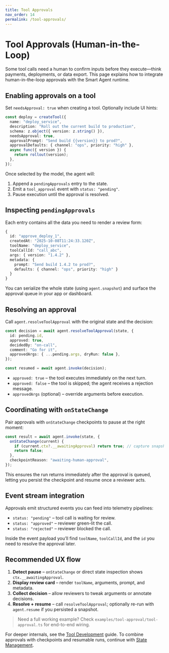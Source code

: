 ```yaml
---
title: Tool Approvals
nav_order: 14
permalink: /tool-approvals/
---
```


# Tool Approvals (Human-in-the-Loop)

Some tool calls need a human to confirm inputs before they execute—think payments, deployments, or data export. This page explains how to integrate human-in-the-loop approvals with the Smart Agent runtime.

## Enabling approvals on a tool

Set `needsApproval: true` when creating a tool. Optionally include UI hints:

```ts
const deploy = createTool({
  name: "deploy_service",
  description: "Roll out the current build to production",
  schema: z.object({ version: z.string() }),
  needsApproval: true,
  approvalPrompt: "Send build {{version}} to prod?",
  approvalDefaults: { channel: "ops", priority: "high" },
  async func({ version }) {
    return rollout(version);
  },
});
```

Once selected by the model, the agent will:

1. Append a `pendingApprovals` entry to the state.
2. Emit a `tool_approval` event with `status: "pending"`.
3. Pause execution until the approval is resolved.

## Inspecting `pendingApprovals`

Each entry contains all the data you need to render a review form:

```ts
{
  id: "approve_deploy_1",
  createdAt: "2025-10-08T11:24:33.120Z",
  toolName: "deploy_service",
  toolCallId: "call_abc",
  args: { version: "1.4.2" },
  metadata: {
    prompt: "Send build 1.4.2 to prod?",
    defaults: { channel: "ops", priority: "high" }
  }
}
```

You can serialize the whole state (using `agent.snapshot`) and surface the approval queue in your app or dashboard.

## Resolving an approval

Call `agent.resolveToolApproval` with the original state and the decision:

```ts
const decision = await agent.resolveToolApproval(state, {
  id: pending.id,
  approved: true,
  decidedBy: "on-call",
  comment: "Go for it",
  approvedArgs: { ...pending.args, dryRun: false },
});

const resumed = await agent.invoke(decision);
```

- `approved: true` – the tool executes immediately on the next turn.
- `approved: false` – the tool is skipped; the agent receives a rejection message.
- `approvedArgs` (optional) – override arguments before execution.

## Coordinating with `onStateChange`

Pair approvals with `onStateChange` checkpoints to pause at the right moment:

```ts
const result = await agent.invoke(state, {
  onStateChange(current) {
    if (current.ctx?.__awaitingApproval) return true; // capture snapshot
    return false;
  },
  checkpointReason: "awaiting-human-approval",
});
```

This ensures the run returns immediately after the approval is queued, letting you persist the checkpoint and resume once a reviewer acts.

## Event stream integration

Approvals emit structured events you can feed into telemetry pipelines:

- `status: "pending"` – tool call is waiting for review.
- `status: "approved"` – reviewer green-lit the call.
- `status: "rejected"` – reviewer blocked the call.

Inside the event payload you’ll find `toolName`, `toolCallId`, and the `id` you need to resolve the approval later.

## Recommended UX flow

1. **Detect pause** – `onStateChange` or direct state inspection shows `ctx.__awaitingApproval`.
2. **Display review card** – render `toolName`, arguments, prompt, and metadata.
3. **Collect decision** – allow reviewers to tweak arguments or annotate decisions.
4. **Resolve + resume** – call `resolveToolApproval`; optionally re-run with `agent.resume` if you persisted a snapshot.

> Need a full working example? Check `examples/tool-approval/tool-approval.ts` for end-to-end wiring.

For deeper internals, see the [Tool Development](../tool-development/) guide. To combine approvals with checkpoints and resumable runs, continue with [State Management](../state-management/).
